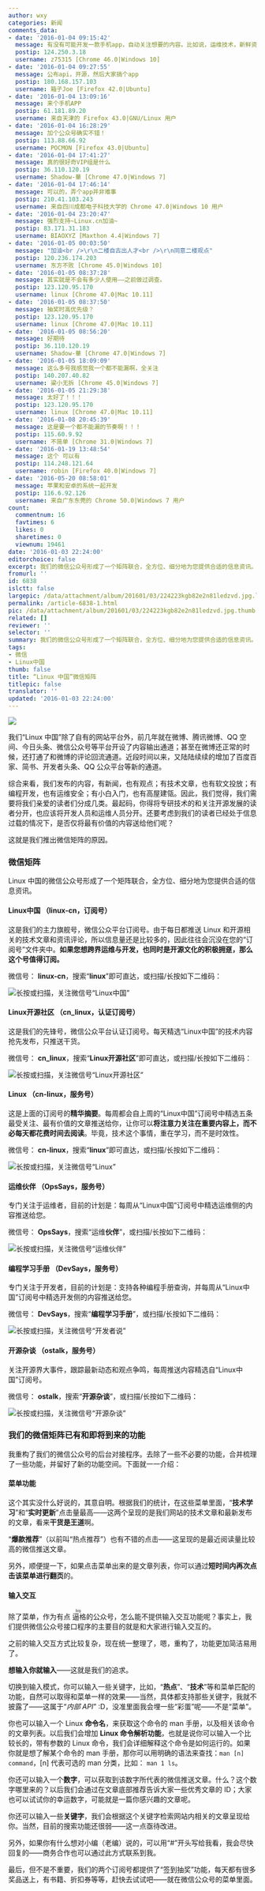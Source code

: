 ```yaml
---
author: wxy
categories: 新闻
comments_data:
- date: '2016-01-04 09:15:42'
  message: 有没有可能开发一款手机app，自动关注想要的内容。比如说，运维技术，新鲜资讯，桌面管理，个性定制，开发者，最后再来个论坛。
  postip: 124.250.3.18
  username: z75315 [Chrome 46.0|Windows 10]
- date: '2016-01-04 09:27:55'
  message: 公布api，开源，然后大家搞个app
  postip: 180.168.157.103
  username: 箱子Joe [Firefox 42.0|Ubuntu]
- date: '2016-01-04 13:09:16'
  message: 来个手机APP
  postip: 61.181.89.20
  username: 来自天津的 Firefox 43.0|GNU/Linux 用户
- date: '2016-01-04 16:28:29'
  message: 加个公众号确实不错！
  postip: 113.88.66.92
  username: POCMON [Firefox 43.0|Ubuntu]
- date: '2016-01-04 17:41:27'
  message: 真的很好奇VIP组是什么
  postip: 36.110.120.19
  username: Shadow-華 [Chrome 47.0|Windows 7]
- date: '2016-01-04 17:46:14'
  message: 可以的，弄个app并非难事
  postip: 210.41.103.243
  username: 来自四川成都电子科技大学的 Chrome 47.0|Windows 10 用户
- date: '2016-01-04 23:20:47'
  message: 强烈支持~Linux.cn加油~
  postip: 83.171.31.183
  username: BIAOXYZ [Maxthon 4.4|Windows 7]
- date: '2016-01-05 00:03:50'
  message: "加油<br />\r\n二楼自古出人才<br />\r\n同意二楼观点"
  postip: 120.236.174.203
  username: 东方不败 [Chrome 45.0|Windows 10]
- date: '2016-01-05 08:37:28'
  message: 其实就是不会有多少人使用——之前做过调查。
  postip: 123.120.95.170
  username: linux [Chrome 47.0|Mac 10.11]
- date: '2016-01-05 08:37:50'
  message: 抽奖时高优先级？
  postip: 123.120.95.170
  username: linux [Chrome 47.0|Mac 10.11]
- date: '2016-01-05 08:56:20'
  message: 好期待
  postip: 36.110.120.19
  username: Shadow-華 [Chrome 47.0|Windows 7]
- date: '2016-01-05 18:09:09'
  message: 这么多号我感觉我一个都不能漏啊，全关注
  postip: 140.207.40.82
  username: 粱小无拆 [Chrome 45.0|Windows 7]
- date: '2016-01-05 21:29:38'
  message: 太好了！！！
  postip: 123.120.95.170
  username: linux [Chrome 47.0|Mac 10.11]
- date: '2016-01-08 20:45:39'
  message: 这是要一个都不能漏的节奏啊！！！
  postip: 115.60.9.92
  username: 不简单 [Chrome 31.0|Windows 7]
- date: '2016-01-19 13:48:54'
  message: 这个 可以有
  postip: 114.248.121.64
  username: robin [Firefox 40.0|Windows 7]
- date: '2016-05-20 08:58:01'
  message: 苹果和安卓的系统一起开发
  postip: 116.6.92.126
  username: 来自广东东莞的 Chrome 50.0|Windows 7 用户
count:
  commentnum: 16
  favtimes: 6
  likes: 0
  sharetimes: 0
  viewnum: 19461
date: '2016-01-03 22:24:00'
editorchoice: false
excerpt: 我们的微信公众号形成了一个矩阵联合，全方位、细分地为您提供合适的信息资讯。
fromurl: ''
id: 6838
islctt: false
largepic: /data/attachment/album/201601/03/224223kgb82e2n81ledzvd.jpg.large.jpg
permalink: /article-6838-1.html
pic: /data/attachment/album/201601/03/224223kgb82e2n81ledzvd.jpg.thumb.jpg
related: []
reviewer: ''
selector: ''
summary: 我们的微信公众号形成了一个矩阵联合，全方位、细分地为您提供合适的信息资讯。
tags:
- 微信
- Linux中国
thumb: false
title: “Linux 中国”微信矩阵
titlepic: false
translator: ''
updated: '2016-01-03 22:24:00'
---
```


![](/data/attachment/album/201601/03/224223kgb82e2n81ledzvd.jpg)


我们“Linux 中国”除了自有的网站平台外，前几年就在微博、腾讯微博、QQ 空间、今日头条、微信公众号等平台开设了内容输出通道；甚至在微博还正常的时候，还打通了和微博的评论回流通道。近段时间以来，又陆陆续续的增加了百度百家、简书、开发者头条、QQ 公众平台等新的通道。


综合来看，我们发布的内容，有新闻，也有观点；有技术文章，也有软文投放；有编程开发，也有运维安全；有小白入门，也有高屋建瓴。因此，我们觉得，我们需要将我们亲爱的读者们分成几类。最起码，你得将专研技术的和关注开源发展的读者分开，也应该将开发人员和运维人员分开。还要考虑到我们的读者已经处于信息过载的情况下，是否仅将最有价值的内容送给他们呢？


这就是我们推出微信矩阵的原因。


### 微信矩阵


Linux 中国的微信公众号形成了一个矩阵联合，全方位、细分地为您提供合适的信息资讯。


#### Linux中国 （linux-cn，订阅号）


这是我们的主力旗舰号，微信公众平台订阅号。由于每日都推送 Linux 和开源相关的技术文章和资讯评论，所以信息量还是比较多的，因此往往会沉没在您的“订阅号”文件夹中。**如果您想跨界运维与开发，也同时是开源文化的积极拥趸，那么这个号值得订阅。**


微信号： **linux-cn**，搜索“**linux**”即可直达，或扫描/长按如下二维码：


![长按或扫描，关注微信号“Linux中国”](https://img.linux.net.cn/static/image/common/weixin_sign_5_1.gif)


#### Linux开源社区 （cn\_linux，认证订阅号）


这是我们的先锋号，微信公众平台认证订阅号。每天精选“Linux中国”的技术内容抢先发布，只推送干货。


微信号： **cn\_linux**，搜索“**Linux开源社区**”即可直达，或扫描/长按如下二维码：


![长按或扫描，关注微信号“Linux开源社区”](https://img.linux.net.cn/static/image/common/weixin_sign_5_2.gif)


#### Linux （cn-linux，服务号）


这是上面的订阅号的**精华摘要**。每周都会自上周的“Linux中国”订阅号中精选五条最受关注、最有价值的文章推送给你，让你可以**将注意力关注在重要内容上，而不必每天都花费时间去阅读**。毕竟，技术这个事情，重在学习，而不是时效性。


微信号： **cn-linux**，搜索“**linux**”即可直达，或扫描/长按如下二维码：


![长按或扫描，关注微信号“Linux”](https://img.linux.net.cn/static/image/common/weixin_sign_5_3.gif)


#### 运维伙伴 （OpsSays，服务号）


专门关注于运维者，目前的计划是：每周从“Linux中国”订阅号中精选运维侧的内容推送给您。


微信号： **OpsSays**，搜索“运维**伙伴**”，或扫描/长按如下二维码：


![长按或扫描，关注微信号“运维伙伴”](https://img.linux.net.cn/static/image/common/weixin_sign_5_4.gif)


#### 编程学习手册 （DevSays，服务号）


专门关注于开发者，目前的计划是：支持各种编程手册查询，并每周从“Linux中国”订阅号中精选开发侧的内容推送给您。


微信号： **DevSays**，搜索“**编程学习手册**”，或扫描/长按如下二维码：


![长按或扫描，关注微信号“开发者说”](https://img.linux.net.cn/static/image/common/weixin_sign_5_5.gif)


#### 开源杂谈 （ostalk，服务号）


关注开源界大事件，跟踪最新动态和观点争鸣，每周推送内容精选自“Linux中国”订阅号。


微信号： **ostalk**，搜索“**开源杂谈**”，或扫描/长按如下二维码：


![长按或扫描，关注微信号“开源杂谈”](https://img.linux.net.cn/static/image/common/weixin_sign_5_6.gif)


### 我们的微信矩阵已有和即将到来的功能


我重构了我们的微信公众号的后台对接程序。去除了一些不必要的功能，合并梳理了一些功能，并留好了新的功能空间。下面就一一介绍：


#### 菜单功能


这个其实没什么好说的，其意自明。根据我们的统计，在这些菜单里面，“**技术学习**”和“**实时更新**”点击量最高——这两个呈现的是我们网站的技术文章和最新发布的文章，看来**干货是王道**啊。


“**爆款推荐**”（以前叫“热点推荐”）也有不错的点击——这呈现的是最近阅读量比较高的微信推送文章。


另外，顺便提一下，如果点击菜单出来的是文章列表，你可以通过**短时间内再次点击该菜单进行翻页**的。


#### 输入交互


除了菜单，作为有点<ruby> 逼格 <rp>  （ </rp> <rt>  big </rt> <rp>  ） </rp></ruby>的公众号，怎么能不提供输入交互功能呢？事实上，我们提供微信公众号接口程序的主要目的就是和大家进行输入交互的。


之前的输入交互方式比较复杂，现在统一整理了，嗯，重构了，功能更加简洁易用了。


**想输入你就输入**——这就是我们的追求。


切换到输入模式，你可以输入一些关键字，比如，“**热点**”、“**技术**”等和菜单匹配的功能，自然可以取得和菜单一样的效果——当然，具体都支持那些关键字，我就不披露了——这属于“*内部 API*” :D，没准里面我会埋一些“彩蛋”呢——不是“菜单”。


你也可以输入一个 Linux **命令名**，来获取这个命令的 man 手册，以及相关该命令的文章列表。以后我们会增加 **Linux 命令解析功能**，也就是说你可以输入一个比较长的，带有参数的 Linux 命令，我们会详细解释这个命令是如何运行的。如果你就是想了解某个命令的 man 手册，那你可以用明确的语法来查找：`man [n] command`，[n] 代表可选的 man 分类，比如： `man 1 ls`。


你还可以输入一个**数字**，可以获取到该数字所代表的微信推送文章。什么？这个数字哪里来的？以后我们会通过在文章底部推荐告诉大家一些优秀文章的 ID；大家也可以试试你的幸运数字，可能就是一篇你感兴趣的文章呢。


你还可以输入一些**关键字**，我们会根据这个关键字检索网站内相关的文章呈现给你。当然，目前的搜索功能还很弱——这一点亟待改进。


另外，如果你有什么想对小编（老编）说的，可以用“#”开头写给我看，我会尽快回复的——商务合作也可以通过此方式联系到我。


最后，但不是不重要，我们的两个订阅号都提供了“签到抽奖”功能，每天都有很多奖品送上，有书籍、折扣券等等，赶快去试试吧——就在微信公众号的菜单里面。
